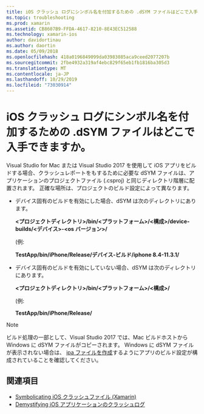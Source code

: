 ```yaml
---
title: iOS クラッシュ ログにシンボル名を付加するための .dSYM ファイルはどこで入手できますか。
ms.topic: troubleshooting
ms.prod: xamarin
ms.assetid: CB8607B9-FFDA-4617-8210-8E43EC512588
ms.technology: xamarin-ios
author: davidortinau
ms.author: daortin
ms.date: 05/09/2018
ms.openlocfilehash: 418a0196849099da03983085aca9ceed2077207b
ms.sourcegitcommit: 2fbe4932a319af4ebc829f65eb1fb1816ba305d3
ms.translationtype: MT
ms.contentlocale: ja-JP
ms.lasthandoff: 10/29/2019
ms.locfileid: "73030914"
---
```

# <a name="where-can-i-find-the-dsym-file-to-symbolicate-ios-crash-logs"></a>iOS クラッシュ ログにシンボル名を付加するための .dSYM ファイルはどこで入手できますか。

Visual Studio for Mac または Visual Studio 2017 を使用して iOS アプリをビルドする場合、クラッシュレポートをもするために必要な dSYM ファイルは、アプリケーションのプロジェクトファイル (.csproj) と同じディレクトリ階層に配置されます。 正確な場所は、プロジェクトのビルド設定によって異なります。

- デバイス固有のビルドを有効にした場合、dSYM は次のディレクトリにあります。

    **&lt;プロジェクトディレクトリ&gt;/bin/&lt;プラットフォーム&gt;/&lt;構成&gt;/device-builds/&lt;デバイス&gt;-&lt;os バージョン&gt;/**

    (例:
  
    **TestApp/bin/iPhone/Release/デバイス-ビルド/iphone 8.4-11.3.1/**

- デバイス固有のビルドを有効にしていない場合、dSYM は次のディレクトリにあります。

    **&lt;プロジェクトディレクトリ&gt;/bin/&lt;プラットフォーム&gt;/&lt;構成&gt;/**

    (例:

    **TestApp/bin/iPhone/Release/**

> [!NOTE]
> ビルド処理の一部として、Visual Studio 2017 では、Mac ビルドホストから Windows に dSYM ファイルがコピーされます。 Windows に dSYM ファイルが表示されない場合は、 [ipa ファイルを作成](~/ios/deploy-test/app-distribution/ipa-support.md)するようにアプリのビルド設定が構成されていることを確認してください。

## <a name="see-also"></a>関連項目

- [Symbolicating iOS クラッシュファイル (Xamarin)](https://www.jmillerdev.net/symbolicating-ios-crash-files-xamarin-ios/)
- [Demystifying iOS アプリケーションのクラッシュログ](https://www.raywenderlich.com/23704/demystifying-ios-application-crash-logs)
